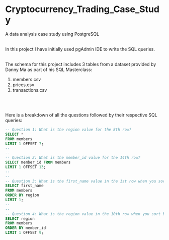 # Cryptocurrency_Trading_Case_Study
A data analysis case study using PostgreSQL
<br />
<br />

In this project I have initially used pgAdmin IDE to write the SQL queries.
<br />
<br />

The schema for this project includes 3 tables from a dataset provided by Danny Ma as part of his SQL Masterclass:
1. members.csv
2. prices.csv
3. transactions.csv
<br />
<br />

Here is a breakdown of all the questions followed by their respective SQL queries:

```sql
-- Question 1: What is the region value for the 8th row?
SELECT * 
FROM members
LIMIT 1 OFFSET 7;
--
--
-- Question 2: What is the member_id value for the 14th row?
SELECT member_id FROM members
LIMIT 1 OFFSET 13;
--
--
-- Question 3: What is the first_name value in the 1st row when you sort by region in alphabetical order?
SELECT first_name
FROM members
ORDER BY region
LIMIT 1;
--
--
-- Question 4: What is the region value in the 10th row when you sort by member_id in alphabetical order?
SELECT region
FROM members
ORDER BY member_id
LIMIT 1 OFFSET 9;
```
